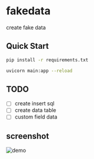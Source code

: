 # fakedata
create fake data

## Quick Start

```bash
pip install -r requirements.txt

uvicorn main:app --reload
```


## TODO

- [ ] create insert sql
- [ ] create data table
- [ ] custom field data

## screenshot

![demo](https://static01.imgkr.com/temp/71301adfa7b84fbf8586024a737d1b68.png)
